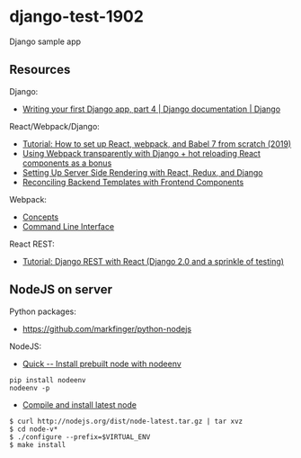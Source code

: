# django-test-1902

Django sample app

## Resources

Django:

- [Writing your first Django app, part 4 | Django documentation | Django](https://docs.djangoproject.com/en/1.11/intro/tutorial04/)

React/Webpack/Django:

- [Tutorial: How to set up React, webpack, and Babel 7 from scratch (2019)](https://www.valentinog.com/blog/react-webpack-babel/)
- [Using Webpack transparently with Django + hot reloading React components as a bonus](https://owais.lone.pw/blog/webpack-plus-reactjs-and-django/)
- [Setting Up Server Side Rendering with React, Redux, and Django](https://medium.com/meural-product-development/setting-up-server-side-rendering-with-react-redux-and-django-4d6f4d2fd705)
- [Reconciling Backend Templates with Frontend Components](https://hackernoon.com/reconciling-djangos-mvc-templates-with-react-components-3aa986cf510a)

Webpack:

- [Concepts](https://webpack.js.org/concepts/)
- [Command Line Interface](https://webpack.js.org/api/cli/)

React REST:

- [Tutorial: Django REST with React (Django 2.0 and a sprinkle of testing)](https://www.valentinog.com/blog/tutorial-api-django-rest-react/)

## NodeJS on server

Python packages:

- https://github.com/markfinger/python-nodejs

NodeJS:

- [Quick -- Install prebuilt node with nodeenv](https://lincolnloop.com/blog/installing-nodejs-and-npm-python-virtualenv/)

```shell
pip install nodeenv
nodeenv -p
```

- [Compile and install latest node](https://kartoza.com/en/blog/nodeenv-how-to-install-nodejs-in-a-python-virtualenv/)

```shell
$ curl http://nodejs.org/dist/node-latest.tar.gz | tar xvz
$ cd node-v*
$ ./configure --prefix=$VIRTUAL_ENV
$ make install
```
